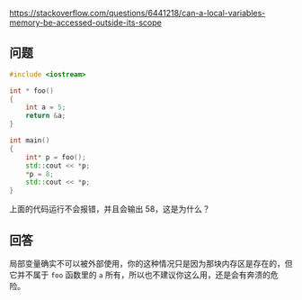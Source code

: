 <https://stackoverflow.com/questions/6441218/can-a-local-variables-memory-be-accessed-outside-its-scope>

## 问题

```c++
#include <iostream>

int * foo()
{
    int a = 5;
    return &a;
}

int main()
{
    int* p = foo();
    std::cout << *p;
    *p = 8;
    std::cout << *p;
}
```

上面的代码运行不会报错，并且会输出 58，这是为什么？

## 回答

局部变量确实不可以被外部使用，你的这种情况只是因为那块内存区是存在的，但它并不属于 `foo` 函数里的 `a` 所有，所以也不建议你这么用，还是会有奔溃的危险。
